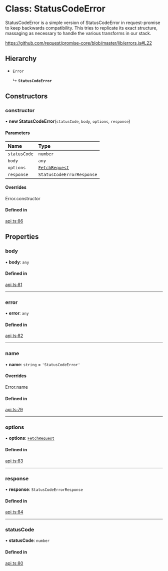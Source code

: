 # Class: StatusCodeError

StatusCodeError is a simple version of StatusCodeError in request-promise to keep backwards compatibility.
This tries to replicate its exact structure, massaging as necessary to handle the various transforms
in our stack.

https://github.com/request/promise-core/blob/master/lib/errors.js#L22

## Hierarchy

- `Error`

  ↳ **`StatusCodeError`**

## Constructors

### constructor

• **new StatusCodeError**(`statusCode`, `body`, `options`, `response`)

#### Parameters

| Name | Type |
| :------ | :------ |
| `statusCode` | `number` |
| `body` | `any` |
| `options` | [`FetchRequest`](../interfaces/FetchRequest.md) |
| `response` | `StatusCodeErrorResponse` |

#### Overrides

Error.constructor

#### Defined in

[api.ts:86](https://github.com/coda/packs-sdk/blob/main/api.ts#L86)

## Properties

### body

• **body**: `any`

#### Defined in

[api.ts:81](https://github.com/coda/packs-sdk/blob/main/api.ts#L81)

___

### error

• **error**: `any`

#### Defined in

[api.ts:82](https://github.com/coda/packs-sdk/blob/main/api.ts#L82)

___

### name

• **name**: `string` = `'StatusCodeError'`

#### Overrides

Error.name

#### Defined in

[api.ts:79](https://github.com/coda/packs-sdk/blob/main/api.ts#L79)

___

### options

• **options**: [`FetchRequest`](../interfaces/FetchRequest.md)

#### Defined in

[api.ts:83](https://github.com/coda/packs-sdk/blob/main/api.ts#L83)

___

### response

• **response**: `StatusCodeErrorResponse`

#### Defined in

[api.ts:84](https://github.com/coda/packs-sdk/blob/main/api.ts#L84)

___

### statusCode

• **statusCode**: `number`

#### Defined in

[api.ts:80](https://github.com/coda/packs-sdk/blob/main/api.ts#L80)
